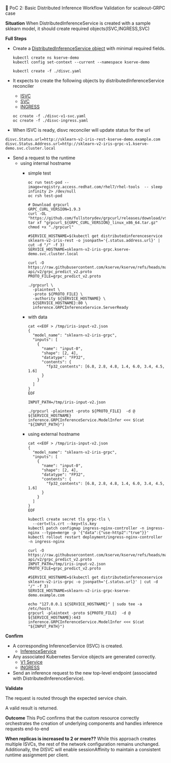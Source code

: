 🧪 PoC 2: Basic Distributed Inference Workflow Validation for scaleout-GRPC case

**Situation**
When DistributedInferenceService is created with a sample sklearn model, it should create required objects(ISVC,INGRESS,SVC)

**Full Steps**
- Create a [DistributedInferenceService object](./default-disvc.yaml) with minimal required fields.
    ```
    kubectl create ns kserve-demo
    kubectl config set-context --current --namespace kserve-demo

    kubectl create -f ./disvc.yaml
    ```
- It expects to create the following objects by distributedInferenceService reconciler
  - [ISVC](./disvc-isvc1.yaml)
  - [SVC](./disvc-v1-svc.yaml)
  - [INGRESS](./disvc-ingress.yaml)
  ~~~
  oc create -f ./disvc-v1-svc.yaml 
  oc create -f ./disvc-ingress.yaml 
  ~~~

- When ISVC is ready, disvc reconciler will update status for the url
~~~
disvc.Status.url=http://sklearn-v2-iris-rest-kserve-demo.example.com
disvc.Status.Address.url=http://sklearn-v2-iris-grpc-v1.kserve-demo.svc.cluster.local
~~~

- Send a request to the runtime 
  - using internal hostname
    - simple test
      ~~~
      oc run test-pod --image=registry.access.redhat.com/rhel7/rhel-tools  -- sleep infinity 2> /dev/null      
      oc rsh test-pod

      # Download grpcurl
      GRPC_CURL_VERSION=1.9.3
      curl -OL "https://github.com/fullstorydev/grpcurl/releases/download/v${GRPC_CURL_VERSION}/grpcurl_${GRPC_CURL_VERSION}_linux_x86_64.tar.gz"
      tar xf "grpcurl_${GRPC_CURL_VERSION}_linux_x86_64.tar.gz"      
      chmod +x "./grpcurl"

      #SERVICE_HOSTNAME=$(kubectl get distributedinferenceservice sklearn-v2-iris-rest -o jsonpath='{.status.address.url}' | cut -d "/" -f 3)
      SERVICE_HOSTNAME=sklearn-v2-iris-grpc.kserve-demo.svc.cluster.local

      curl -O https://raw.githubusercontent.com/kserve/kserve/refs/heads/master/docs/predict-api/v2/grpc_predict_v2.proto
      PROTO_FILE=grpc_predict_v2.proto

      ./grpcurl \
        -plaintext \
        -proto ${PROTO_FILE} \
        -authority ${SERVICE_HOSTNAME} \
        ${SERVICE_HOSTNAME}:80 \
        inference.GRPCInferenceService.ServerReady
      ~~~

    - with data
      ~~~    
      cat <<EOF > /tmp/iris-input-v2.json
      {
        "model_name": "sklearn-v2-iris-grpc",
        "inputs": [
          {
            "name": "input-0",
            "shape": [2, 4],
            "datatype": "FP32",
            "contents": {
              "fp32_contents": [6.8, 2.8, 4.8, 1.4, 6.0, 3.4, 4.5, 1.6]
            }
          }
        ]
      }
      EOF
      
      INPUT_PATH=/tmp/iris-input-v2.json

      ./grpcurl -plaintext -proto ${PROTO_FILE}  -d @ ${SERVICE_HOSTNAME} inference.GRPCInferenceService.ModelInfer <<< $(cat "${INPUT_PATH}")
      ~~~

    - using external hostname
      ~~~
      cat <<EOF > /tmp/iris-input-v2.json
      {
        "model_name": "sklearn-v2-iris-grpc",
        "inputs": [
          {
            "name": "input-0",
            "shape": [2, 4],
            "datatype": "FP32",
            "contents": {
              "fp32_contents": [6.8, 2.8, 4.8, 1.4, 6.0, 3.4, 4.5, 1.6]
            }
          }
        ]
      }
      EOF

      kubectl create secret tls grpc-tls \
        --cert=tls.crt --key=tls.key
      kubectl patch configmap ingress-nginx-controller -n ingress-nginx --type=merge -p '{"data":{"use-http2":"true"}}'
      kubectl rollout restart deployment/ingress-nginx-controller -n ingress-nginx

      curl -O https://raw.githubusercontent.com/kserve/kserve/refs/heads/master/docs/predict-api/v2/grpc_predict_v2.proto
      INPUT_PATH=/tmp/iris-input-v2.json
      PROTO_FILE=grpc_predict_v2.proto

      #SERVICE_HOSTNAME=$(kubectl get distributedinferenceservice sklearn-v2-iris-grpc -o jsonpath='{.status.url}' | cut -d "/" -f 3)
      SERVICE_HOSTNAME=sklearn-v2-iris-grpc-kserve-demo.example.com
      
      echo "127.0.0.1 ${SERVICE_HOSTNAME}" | sudo tee -a /etc/hosts
      grpcurl -plaintext -proto ${PROTO_FILE}  -d @ ${SERVICE_HOSTNAME}:443 inference.GRPCInferenceService.ModelInfer <<< $(cat "${INPUT_PATH}")
      ~~~
   
     


**Confirm**

- A corresponding InferenceService (ISVC) is created.
  - [InferenceService](./disvc-isvc1.yaml)
- Any associated Kubernetes Service objects are generated correctly.
  - [V1 Service](./disvc-v1-svc.yaml)
  - [INGRESS](./disvc-ingress.yaml)
- Send an inference request to the new top-level endpoint (associated with DistributedInferenceService).

**Validate**

The request is routed through the expected service chain.

A valid result is returned.

**Outcome**
This PoC confirms that the custom resource correctly orchestrates the creation of underlying components and handles inference requests end-to-end

**When replicas is increased to 2 or more??**
While this approach creates multiple ISVCs, the rest of the network configuration remains unchanged. Additionally, the DISVC will enable sessionAffinity to maintain a consistent runtime assignment per client.
